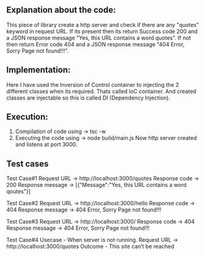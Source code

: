 ## Explanation about the code:

This piece of library create a http server and check if there are any "quotes" keyword in request URL.
If its present then its return Success code 200 and a JSON response message "Yes, this URL contains a word quotes".
If not then return Error code 404 and a JSON response message "404 Error, Sorry Page not found!!!".

## Implementation:

Here I have used the Inversion of Control container to injecting the 2 different classes when its required.
Thats called IoC container. And created classes are injectable so this is called DI (Dependency Injection).

## Execution:

1. Compilation of code using -> tsc -w
2. Executing the code using -> node build/main.js
   Now http server created and listens at port 3000.

## Test cases

Test Case#1
Request URL -> http://localhost:3000/quotes
Response code -> 200
Response message -> [{"Message":"Yes, this URL contains a word qoutes"}]

Test Case#2
Request URL -> http://localhost:3000/hello
Response code -> 404
Response message -> 404 Error, Sorry Page not found!!!

Test Case#3
Request URL -> http://localhost:3000/
Response code -> 404
Response message -> 404 Error, Sorry Page not found!!!

Test Case#4
Usecase - When server is not running.
Request URL -> http://localhost:3000/quotes
Outcome - This site can’t be reached
